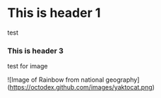 # This is header 1
test

### This is header 3
test for image

![Image of Rainbow from national geography] (https://octodex.github.com/images/yaktocat.png)
